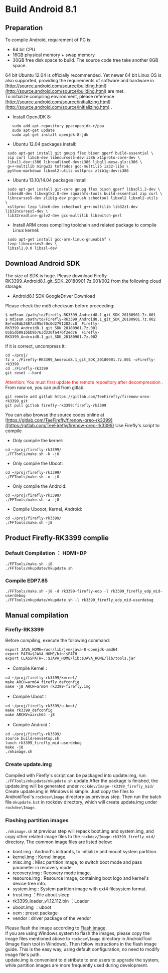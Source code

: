# Build Android 8.1

## Preparation
To compile Android, requirement of PC is:
* 64 bit CPU
* 16GB physical memory + swap memory
* 30GB free disk space to build. The source code tree take another 8GB space.

64 bit Ubuntu 12.04 is officially recommended. Yet newer  64 bit Linux OS is also supported, providing the requirements of software and hardware in [http://source.android.com/source/building.html](http://source.android.com/source/building.html) are met.  
To initialize compiling environment, please reference [http://source.android.com/source/initializing.html](http://source.android.com/source/initializing.htm) .
* Install OpenJDK 8:
```
   sudo add-apt-repository ppa:openjdk-r/ppa
   sudo apt-get update
   sudo apt-get install openjdk-8-jdk
```
* Ubuntu 12.04 packages install:
```
 sudo apt-get install git gnupg flex bison gperf build-essential \
 zip curl libc6-dev libncurses5-dev:i386 x11proto-core-dev \
 libx11-dev:i386 libreadline6-dev:i386 libgl1-mesa-glx:i386 \
 g++-multilib mingw32 tofrodos gcc-multilib ia32-libs \
 python-markdown libxml2-utils xsltproc zlib1g-dev:i386
```
* Ubuntu 13.10/14.04 packages install:
```
 sudo apt-get install git-core gnupg flex bison gperf libsdl1.2-dev \
 libesd0-dev libwxgtk2.8-dev squashfs-tools build-essential zip curl \
 libncurses5-dev zlib1g-dev pngcrush schedtool libxml2 libxml2-utils  \
 xsltproc lzop libc6-dev schedtool g++-multilib lib32z1-dev lib32ncurses5-dev \
 lib32readline-gplv2-dev gcc-multilib libswitch-perl
```
* Install ARM cross compiling toolchain and related package to compile Linux kernel:
```
 sudo apt-get install gcc-arm-linux-gnueabihf \
 lzop libncurses5-dev \
 libssl1.0.0 libssl-dev
```

## Download Android SDK

The size of SDK is huge. Please download Firefly-RK3399_Android8.1_git_SDK_20180901.7z.001/002 from the following cloud storage:
* Android8.1 SDK GoogleDriver Download

Please check the md5 checksum before proceeding:
```
$ md5sum /path/to/Firefly-RK3399_Android8.1_git_SDK_20180901.7z.001
$ md5sum /path/to/Firefly-RK3399_Android8.1_git_SDK_20180901.7z.002
8efed8db2687a395df0c0d2791202cc0  Firefly-RK3399_Android8.1_git_SDK_20180901.7z.001
05b5db991bbb9b763d330fa476f2ed76  Firefly-RK3399_Android8.1_git_SDK_20180901.7z.002
```
If it is correct, uncompress it:
```
cd ~/proj/
7z x ./Firefly-RK3399_Android8.1_git_SDK_20180901.7z.001 -oFirefly-rk3399
cd ./Firefly-rk3399
git reset --hard
```
<font color=#ff0000>Attention: You must first update the remote repository after decompression .</font>  
From now on, you can pull from gitlab:
```
git remote add gitlab https://gitlab.com/TeeFirefly/firenow-oreo-rk3399.git
git pull gitlab firefly-rk3399:firefly-rk3399
```
You can also browse the source codes online at [https://gitlab.com/TeeFirefly/firenow-oreo-rk3399]([https://gitlab.com/TeeFirefly/firenow-oreo-rk3399)
Use Firefly's script to compile
* Only compile the kernel:
```
cd ~/proj/firefly-rk3399/
./FFTools/make.sh -k -j8
```
* Only compile the Uboot:
```
cd ~/proj/firefly-rk3399/
./FFTools/make.sh -u -j8
```
* Only compile the Android:
```
cd ~/proj/firefly-rk3399/
./FFTools/make.sh -a -j8
```
* Compile Ubooot, Kernel, Android:
```
cd ~/proj/firefly-rk3399/
./FFTools/make.sh -j8
```

## Product Firefly-RK3399 complie
### Default Compilation ： HDMI+DP
```
./FFTools/make.sh -j8
./FFTools/mkupdate/mkupdate.sh
```
### Compile EDP7.85
```
./FFTools/make.sh -j8 -d rk3399-firefly-edp -l rk3399_firefly_edp_mid-userdebug
./FFTools/mkupdate/mkupdate.sh -l rk3399_firefly_edp_mid-userdebug
```
## Manual compilation
### Firefly-RK3399

Before compiling, execute the following command:
```
export JAVA_HOME=/usr/lib/jvm/java-8-openjdk-amd64 
export PATH=$JAVA_HOME/bin:$PATH 
export CLASSPATH=.:$JAVA_HOME/lib:$JAVA_HOME/lib/tools.jar
```
* Compile Kernel：
```
cd ~/proj/firefly-rk3399/kernel/
make ARCH=arm64 firefly_defconfig
make -j8 ARCH=arm64 rk3399-firefly.img
```
* Compile Uboot：
```
cd ~/proj/firefly-rk3399/u-boot/
make rk3399_defconfig
make ARCHV=aarch64 -j8
```
* Compile Android：
```
cd ~/proj/firefly-rk3399/
source build/envsetup.sh
lunch rk3399_firefly_mid-userdebug
make -j8
./mkimage.sh
```

### Create update.img

Compiled with Firefly's script can be packaged into update.img, run: `./FFTools/mkupdate/mkupdate.sh` update After the package is finished, the update.img will be generated under `rockdev/Image-rk3399_firefly_mid/`  
Create update.img in Windows is simple. Just copy the files to AndroidTool's `rockdev\Image` directory as previous step. Then run the batch file `mkupdate.bat` in rockdev directory, which will create update.img under `rockdev\Image`.
### Flashing partition images
`./mkimage.sh` at previous step will repack boot.img and system.img, and copy other related image files to the `rockdev/Image-rk3399_firefly_mid/` directory. The common image files are listed below:
* boot.img : Android's initramfs, to initialize and mount system partition.
* kernel.img : Kernel image.
* misc.img : Misc partition image, to switch boot mode and pass parameter in recovery mode.
* recovery.img : Recovery mode image.
* resource.img : Resource image, containing boot logo and kernel's device tree info.
* system.img : System partition image with ext4 filesystem format.
* trust.img ：File about sleep
* rk3399_loader_v1.12.112.bin ：Loader
* uboot.img ：uboot
* oem : preset package
* vendor : driver package of the vendor

Please flash the image according to [Flash image](flash-image.html).  
If you are using Windows system to flash the images, please copy the image files mentioned above to `rockdev\Image` directory in AndroidTool (Image flash tool in Windows). Then follow instructions in the flash image guide. This is the easy way, using default configuration, no need to modify image file's path.  
update.img is convenient to distribute to end users to upgrade the system, while partition images are more frequently used during development.